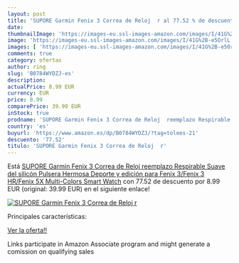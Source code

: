 ```yaml
---
layout: post
title: 'SUPORE Garmin Fenix 3 Correa de Reloj  r al 77.52 % de descuento'
date: 
thumbnailImage: 'https://images-eu.ssl-images-amazon.com/images/I/41G%2B-e5OrlL._SL200_.jpg'
image: 'https://images-eu.ssl-images-amazon.com/images/I/41G%2B-e5OrlL._SL200_.jpg'
images: [ 'https://images-eu.ssl-images-amazon.com/images/I/41G%2B-e5OrlL._SL200_.jpg' ]
comments: true
category: ofertas
author: ring
slug: 'B0784WYDZJ-es'
description:
actualPrice: 8.99 EUR
currency: EUR
price: 8.99
comparePrice: 39.99 EUR
inStock: true
prodname: 'SUPORE Garmin Fenix 3 Correa de Reloj  reemplazo Respirable Suave del silicón Pulsera Hermosa Deporte y edición para Fenix 3/Fenix 3 HR/Fenix 5X Multi-Colors Smart Watch'
country: 'es'
buyurl: 'https://www.amazon.es/dp/B0784WYDZJ/?tag=tolees-21'
descuento: '77.52'
titulo: 'SUPORE Garmin Fenix 3 Correa de Reloj  r'
---
```


Está [SUPORE Garmin Fenix 3 Correa de Reloj  reemplazo Respirable Suave del silicón Pulsera Hermosa Deporte y edición para Fenix 3/Fenix 3 HR/Fenix 5X Multi-Colors Smart Watch](https://www.amazon.es/dp/B0784WYDZJ/?tag=tolees-21) con 77.52 de descuento por 8.99 EUR (original: 39.99 EUR) en el siguiente enlace!

[![SUPORE Garmin Fenix 3 Correa de Reloj  r](https://images-eu.ssl-images-amazon.com/images/I/41G%2B-e5OrlL._SL200_.jpg)](https://www.amazon.es/dp/B0784WYDZJ/?tag=tolees-21)

Principales características:


[Ver la oferta!!](https://www.amazon.es/dp/B0784WYDZJ/?tag=tolees-21)

Links participate in Amazon Associate program and might generate a comission on qualifying sales


